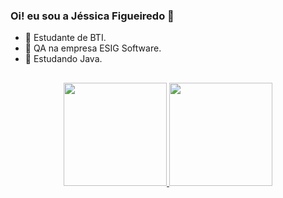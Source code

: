 ### Oi! eu sou a Jéssica Figueiredo 👋

- 🎲 Estudante de BTI.
- 🔭 QA na empresa ESIG Software.
- 🌱 Estudando Java.

##

<div align="center">
  <a href="https://github.com/jess-figueiredo">
  <img height="165em" src="https://github-readme-stats.vercel.app/api?username=jess-figueiredo&show_icons=true&theme=cobalt&include_all_commits=true&count_private=true"/>
  <img height="165em" src="https://github-readme-stats.vercel.app/api/top-langs/?username=jess-figueiredo&layout=compact&langs_count=7&theme=cobalt"/>
</div>

##

